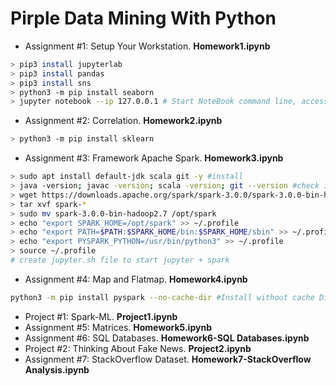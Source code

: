 # Pirple Data Mining With Python
* Assignment #1: Setup Your Workstation. **Homework1.ipynb**
```bash
> pip3 install jupyterlab
> pip3 install pandas
> pip3 install sns
> python3 -m pip install seaborn
> jupyter notebook --ip 127.0.0.1 # Start NoteBook command line, access via browser.
```
* Assignment #2: Correlation. **Homework2.ipynb**
```bash
> python3 -m pip install sklearn
```
* Assignment #3: Framework Apache Spark. **Homework3.ipynb**
```bash
> sudo apt install default-jdk scala git -y #install
> java -version; javac -version; scala -version; git --version #check installation
> wget https://downloads.apache.org/spark/spark-3.0.0/spark-3.0.0-bin-hadoop2.7.tgz
> tar xvf spark-*
> sudo mv spark-3.0.0-bin-hadoop2.7 /opt/spark
> echo "export SPARK_HOME=/opt/spark" >> ~/.profile
> echo "export PATH=$PATH:$SPARK_HOME/bin:$SPARK_HOME/sbin" >> ~/.profile
> echo "export PYSPARK_PYTHON=/usr/bin/python3" >> ~/.profile
> source ~/.profile
# create jupyter.sh file to start jupyter + spark
```
* Assignment #4: Map and Flatmap. **Homework4.ipynb**
```bash
python3 -m pip install pyspark --no-cache-dir #Install without cache Dir and avoid MemoryError.
```
* Project #1: Spark-ML. **Project1.ipynb**
* Assignment #5: Matrices. **Homework5.ipynb**
* Assignment #6: SQL Databases. **Homework6-SQL Databases.ipynb**
* Project #2: Thinking About Fake News. **Project2.ipynb**
* Assignment #7: StackOverflow Dataset. **Homework7-StackOverflow Analysis.ipynb**
